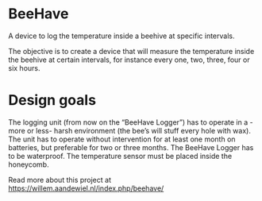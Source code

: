 # BeeHave
A device to log the temperature inside a beehive at specific intervals.

The objective is to create a device that will measure the temperature inside the beehive at certain intervals, 
for instance every one, two, three, four or six hours.

# Design goals
The logging unit (from now on the “BeeHave Logger”) has to operate in a -more or less- harsh environment (the 
bee’s will stuff every hole with wax). The unit has to operate without intervention for at least one month on 
batteries, but preferable for two or three months. The BeeHave Logger has to be waterproof. The temperature 
sensor must be placed inside the honeycomb.


Read more about this project at https://willem.aandewiel.nl/index.php/beehave/
